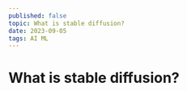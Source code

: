```yaml
---
published: false
topic: What is stable diffusion?
date: 2023-09-05
tags: AI ML
---
```


# What is stable diffusion?
